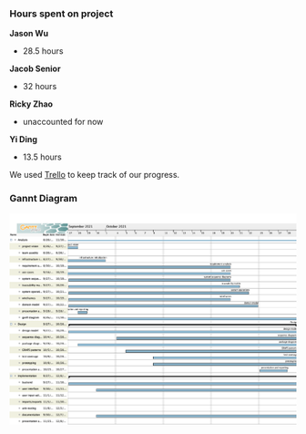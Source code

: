 ### Hours spent on project

**Jason Wu** 
* 28.5 hours

**Jacob Senior** 
* 32 hours

**Ricky Zhao** 
* unaccounted for now

**Yi Ding** 
* 13.5 hours

We used [Trello](https://trello.com/b/HqqftTBT/something-normal) to keep track of our progress.

### Gannt Diagram

![Gannt](assets/Iterations/SomethingNormalCalendar.png)
